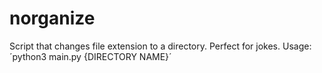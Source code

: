 # norganize
Script that changes file extension to a directory. Perfect for jokes.
Usage:
´python3 main.py {DIRECTORY NAME}´
